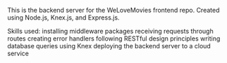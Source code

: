 This is the backend server for the WeLoveMovies frontend repo. Created using Node.js, Knex.js, and Express.js.

Skills used: 
installing middleware packages
receiving requests through routes
creating error handlers
following RESTful design principles
writing database queries using Knex
deploying the backend server to a cloud service
